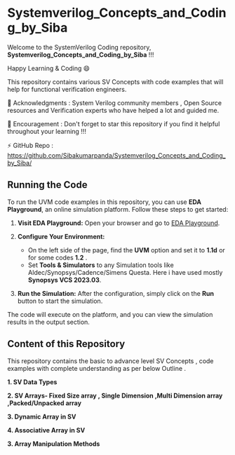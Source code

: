 # Systemverilog_Concepts_and_Coding_by_Siba

Welcome to the SystemVerilog Coding repository, **Systemverilog_Concepts_and_Coding_by_Siba** !!! 

Happy Learning & Coding 😄 

This repository contains various SV Concepts with code examples that will help for functional verification engineers.

👯 Acknowledgments : System Verilog community members , Open Source resources and Verification experts who have helped a lot and guided me.

🤔 Encouragement   : Don't forget to star this repository if you find it helpful throughout your learning !!!

⚡ GitHub Repo     : https://github.com/Sibakumarpanda/Systemverilog_Concepts_and_Coding_by_Siba/ 

## Running the Code

To run the UVM code examples in this repository, you can use **EDA Playground**, an online simulation platform. Follow these steps to get started:

1. **Visit EDA Playground:**
   Open your browser and go to [EDA Playground](https://www.edaplayground.com).

2. **Configure Your Environment:**
   - On the left side of the page, find the **UVM** option and set it to **1.1d** or for some codes **1.2** .
   - Set **Tools & Simulators** to  any Simulation tools like Aldec/Synopsys/Cadence/Simens Questa. Here i have used mostly **Synopsys VCS 2023.03**. 

3. **Run the Simulation:**
   After the configuration, simply click on the **Run** button to start the simulation.

The code will execute on the platform, and you can view the simulation results in the output section.

## Content of this Repository

This repository contains the basic to advance level SV Concepts , code examples with complete understanding as per below Outline . 

**1. SV Data Types**

**2. SV Arrays- Fixed Size array , Single Dimension ,Multi Dimension array ,Packed/Unpacked array**

**3. Dynamic Array in SV**

**4. Associative Array in SV**

**3. Array Manipulation Methods**
